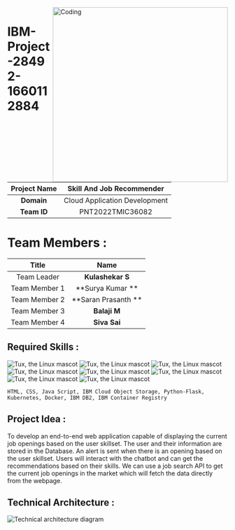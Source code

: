 <img align="right" alt="Coding" width="400" src="https://raw.githubusercontent.com/kulashekar-developer/IBM-Project-28492-1660112884/main/banner%20img.png">

# IBM-Project-28492-1660112884

|      **Project Name**     | Skill And Job Recommender |
|:---------------------:|:------------------------------:|
|         **Domain**        |  Cloud Application Development |
|        **Team ID**        |  PNT2022TMIC36082 |

# Team Members :
|   **Title**   |      **Name**     |
|:-----------:|:-----------------:|
| Team Leader   | **Kulashekar S**     |
| Team Member 1 | **Surya Kumar **   |
| Team Member 2 | **Saran Prasanth **|
| Team Member 3 | **Balaji M**       |
| Team Member 4 | **Siva Sai**     |

## Required Skills :
 ![Tux, the Linux mascot](https://img.icons8.com/color/48/40C057/html-5--v1.png)   ![Tux, the Linux mascot](https://img.icons8.com/fluency/48/000000/css3.png) ![Tux, the Linux mascot](https://img.icons8.com/fluency/48/000000/javascript.png) ![Tux, the Linux mascot]( https://img.icons8.com/color/48/000000/kubernetes.png) ![Tux, the Linux mascot](https://img.icons8.com/color/48/000000/docker.png)  ![Tux, the Linux mascot](https://img.icons8.com/fluency/48/000000/python.png)  ![Tux, the Linux mascot]( https://img.icons8.com/ios-filled/50/000000/flask.png) ![Tux, the Linux mascot](https://img.icons8.com/nolan/64/ibm.png)

    HTML, CSS, Java Script, IBM Cloud Object Storage, Python-Flask, Kubernetes, Docker, IBM DB2, IBM Container Registry

## Project Idea :
To develop an end-to-end web application capable of displaying the current job openings based on the user skillset.  The user and their information are stored in the Database.  An alert is sent when there is an opening based on the user skillset. Users will interact with the chatbot and can get the recommendations based on their skills. We can use a job search API to get the current job openings in the market which will fetch the data directly from the webpage.

## Technical Architecture :
![Technical architecture diagram](https://lh3.googleusercontent.com/1OWTBsvpOXh0YVOalvRAGG8uDOBJea7NpyXg5hSSHb61IRRFHTY8txceIQfcIsc9b9coajOEraPoPIAVr5SOr0WFF0iQKVHnHOXk-wAn6XwNjuZFSsdGwreGV7Y10Q)
